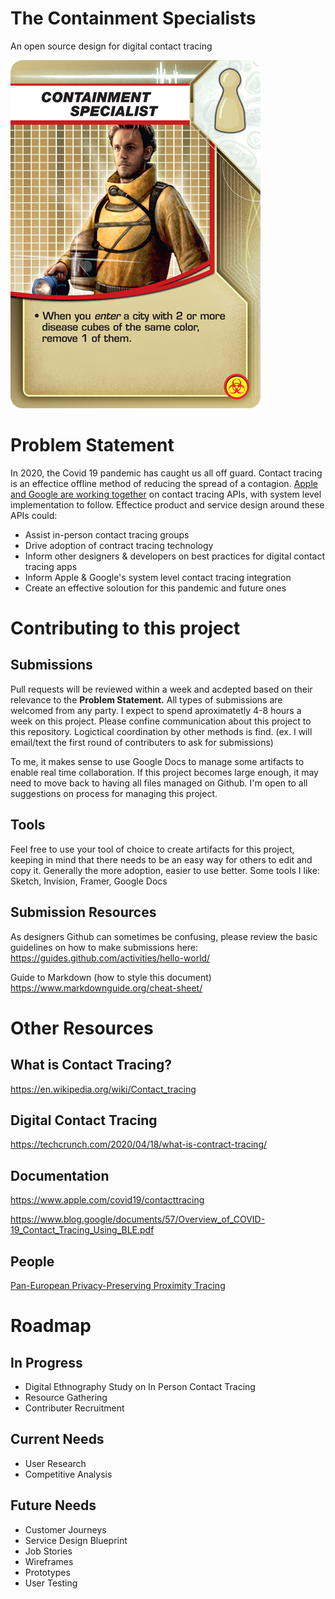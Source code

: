 # The Containment Specialists
An open source design for digital contact tracing

![Pandemic Role Card of Containment Specialist](img/pic1547116.png)


# Problem Statement
In 2020, the Covid 19 pandemic has caught us all off guard. Contact tracing is an effectice offline method of reducing the spread of a contagion. [Apple and Google are working together](https://www.theverge.com/interface/2020/4/11/21216652/apple-google-contact-tracing-covid-19-coronavirus-api-public-health-app-challenges) on contact tracing APIs, with system level implementation to follow. Effectice product and service design around these APIs could:

- Assist in-person contact tracing groups
- Drive adoption of contract tracing technology
- Inform other designers & developers on best practices for digital contact tracing apps
- Inform Apple & Google's system level contact tracing integration
- Create an effective soloution for this pandemic and future ones

# Contributing to this project
## Submissions
Pull requests will be reviewed within a week and acdepted based on their relevance to the **Problem Statement.** All types of submissions are welcomed from any party. I expect to spend aproximatetly 4-8 hours a week on this project. Please confine communication about this project to this repository. Logictical coordination by other methods is find. (ex. I will email/text the first round of contributers to ask for submissions)

To me, it makes sense to use Google Docs to manage some artifacts to enable real time collaboration. If this project becomes large enough, it may need to move back to having all files managed on Github. I'm open to all suggestions on process for managing this project. 

## Tools
Feel free to use your tool of choice to create artifacts for this project, keeping in mind that there needs to be an easy way for others to edit and copy it. Generally the more adoption, easier to use better. Some tools I like: Sketch, Invision, Framer, Google Docs

## Submission Resources
As designers Github can sometimes be confusing, please review the basic guidelines on how to make submissions here:
https://guides.github.com/activities/hello-world/

Guide to Markdown (how to style this document)
https://www.markdownguide.org/cheat-sheet/

# Other Resources
## What is Contact Tracing?
https://en.wikipedia.org/wiki/Contact_tracing

## Digital Contact Tracing
https://techcrunch.com/2020/04/18/what-is-contract-tracing/

## Documentation
https://www.apple.com/covid19/contacttracing

https://www.blog.google/documents/57/Overview_of_COVID-19_Contact_Tracing_Using_BLE.pdf

## People
[Pan-European Privacy-Preserving Proximity Tracing](https://www.pepp-pt.org)

# Roadmap
## In Progress
- Digital Ethnography Study on In Person Contact Tracing
- Resource Gathering
- Contributer Recruitment

## Current Needs 
- User Research
- Competitive Analysis

## Future Needs 
- Customer Journeys
- Service Design Blueprint
- Job Stories
- Wireframes
- Prototypes
- User Testing
